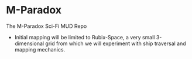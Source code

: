 M-Paradox
=========

The M-Paradox Sci-Fi MUD Repo


- Initial mapping will be limited to Rubix-Space, a very small 3-dimensional grid from which we will experiment with ship traversal and mapping mechanics.

